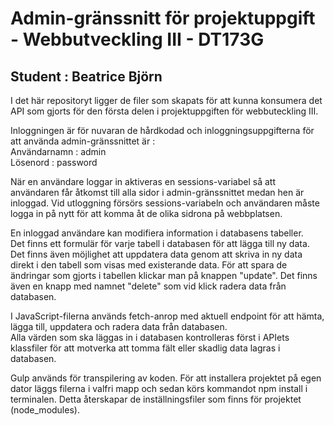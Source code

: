 # Admin-gränssnitt för projektuppgift - Webbutveckling III - DT173G
## Student : Beatrice Björn

I det här repositoryt ligger de filer som skapats för att kunna konsumera det API som gjorts för den första delen i projektuppgiften för webbuteckling III.  

Inloggningen är för nuvaran de hårdkodad och inloggningsuppgifterna för att använda admin-gränssnittet är :   
Användarnamn : admin  
Lösenord : password  

När en användare loggar in aktiveras en sessions-variabel så att användaren får åtkomst till alla sidor i admin-gränssnittet medan hen är inloggad. Vid utloggning försörs sessions-variabeln och användaren måste logga in på nytt för att komma åt de olika sidrona på webbplatsen. 

En inloggad användare kan modifiera information i databasens tabeller.   
Det finns ett formulär för varje tabell i databasen för att lägga till ny data. Det finns även möjlighet att uppdatera data genom att skriva in ny data direkt i den tabell som visas med existerande data. För att spara de ändringar som gjorts i tabellen klickar man på knappen "update". Det finns även en knapp med namnet "delete" som vid klick radera data från databasen.   

I JavaScript-filerna används fetch-anrop med aktuell endpoint för att hämta, lägga till, uppdatera och radera data från databasen.  
Alla värden som ska läggas in i databasen kontrolleras först i APIets klassfiler för att motverka att tomma fält eller skadlig data lagras i databasen. 

Gulp används för transpilering av koden. För att installera projektet på egen dator läggs filerna i valfri mapp och sedan körs kommandot npm install i terminalen. Detta återskapar de inställningsfiler som finns för projektet (node_modules). 